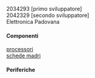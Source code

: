 2034293 [primo sviluppatore]  
2042329 [secondo sviluppatore]  
Elettronica Padovana  

#### Componenti
[processori](componenti/processori.md)  
[schede madri](componenti/schede_madri.md)  

#### Periferiche  

